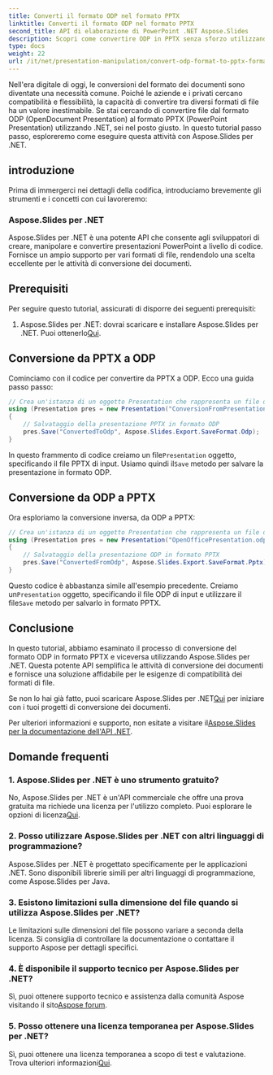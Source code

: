 ```yaml
---
title: Converti il formato ODP nel formato PPTX
linktitle: Converti il formato ODP nel formato PPTX
second_title: API di elaborazione di PowerPoint .NET Aspose.Slides
description: Scopri come convertire ODP in PPTX senza sforzo utilizzando Aspose.Slides per .NET. Segui la nostra guida passo passo per una conversione fluida del formato di presentazione.
type: docs
weight: 22
url: /it/net/presentation-manipulation/convert-odp-format-to-pptx-format/
---
```


Nell'era digitale di oggi, le conversioni del formato dei documenti sono diventate una necessità comune. Poiché le aziende e i privati cercano compatibilità e flessibilità, la capacità di convertire tra diversi formati di file ha un valore inestimabile. Se stai cercando di convertire file dal formato ODP (OpenDocument Presentation) al formato PPTX (PowerPoint Presentation) utilizzando .NET, sei nel posto giusto. In questo tutorial passo passo, esploreremo come eseguire questa attività con Aspose.Slides per .NET.

## introduzione

Prima di immergerci nei dettagli della codifica, introduciamo brevemente gli strumenti e i concetti con cui lavoreremo:

### Aspose.Slides per .NET

Aspose.Slides per .NET è una potente API che consente agli sviluppatori di creare, manipolare e convertire presentazioni PowerPoint a livello di codice. Fornisce un ampio supporto per vari formati di file, rendendolo una scelta eccellente per le attività di conversione dei documenti.

## Prerequisiti

Per seguire questo tutorial, assicurati di disporre dei seguenti prerequisiti:

1. Aspose.Slides per .NET: dovrai scaricare e installare Aspose.Slides per .NET. Puoi ottenerlo[Qui](https://releases.aspose.com/slides/net/).

## Conversione da PPTX a ODP

Cominciamo con il codice per convertire da PPTX a ODP. Ecco una guida passo passo:

```csharp
// Crea un'istanza di un oggetto Presentation che rappresenta un file di presentazione
using (Presentation pres = new Presentation("ConversionFromPresentation.pptx"))
{
    // Salvataggio della presentazione PPTX in formato ODP
    pres.Save("ConvertedToOdp", Aspose.Slides.Export.SaveFormat.Odp);
}
```

 In questo frammento di codice creiamo un file`Presentation` oggetto, specificando il file PPTX di input. Usiamo quindi il`Save` metodo per salvare la presentazione in formato ODP.

## Conversione da ODP a PPTX

Ora esploriamo la conversione inversa, da ODP a PPTX:

```csharp
// Crea un'istanza di un oggetto Presentation che rappresenta un file di presentazione
using (Presentation pres = new Presentation("OpenOfficePresentation.odp"))
{
    // Salvataggio della presentazione ODP in formato PPTX
    pres.Save("ConvertedFromOdp", Aspose.Slides.Export.SaveFormat.Pptx);
}
```

 Questo codice è abbastanza simile all'esempio precedente. Creiamo un`Presentation` oggetto, specificando il file ODP di input e utilizzare il file`Save` metodo per salvarlo in formato PPTX.

## Conclusione

In questo tutorial, abbiamo esaminato il processo di conversione del formato ODP in formato PPTX e viceversa utilizzando Aspose.Slides per .NET. Questa potente API semplifica le attività di conversione dei documenti e fornisce una soluzione affidabile per le esigenze di compatibilità dei formati di file.

Se non lo hai già fatto, puoi scaricare Aspose.Slides per .NET[Qui](https://releases.aspose.com/slides/net/) per iniziare con i tuoi progetti di conversione dei documenti.

 Per ulteriori informazioni e supporto, non esitate a visitare il[Aspose.Slides per la documentazione dell'API .NET](https://reference.aspose.com/slides/net/).

## Domande frequenti

### 1. Aspose.Slides per .NET è uno strumento gratuito?

 No, Aspose.Slides per .NET è un'API commerciale che offre una prova gratuita ma richiede una licenza per l'utilizzo completo. Puoi esplorare le opzioni di licenza[Qui](https://purchase.aspose.com/buy).

### 2. Posso utilizzare Aspose.Slides per .NET con altri linguaggi di programmazione?

Aspose.Slides per .NET è progettato specificamente per le applicazioni .NET. Sono disponibili librerie simili per altri linguaggi di programmazione, come Aspose.Slides per Java.

### 3. Esistono limitazioni sulla dimensione del file quando si utilizza Aspose.Slides per .NET?

Le limitazioni sulle dimensioni del file possono variare a seconda della licenza. Si consiglia di controllare la documentazione o contattare il supporto Aspose per dettagli specifici.

### 4. È disponibile il supporto tecnico per Aspose.Slides per .NET?

Sì, puoi ottenere supporto tecnico e assistenza dalla comunità Aspose visitando il sito[Aspose forum](https://forum.aspose.com/).

### 5. Posso ottenere una licenza temporanea per Aspose.Slides per .NET?

 Sì, puoi ottenere una licenza temporanea a scopo di test e valutazione. Trova ulteriori informazioni[Qui](https://purchase.aspose.com/temporary-license/).